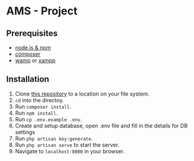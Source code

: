 # AMS - Project

## Prerequisites

- [node.js & npm](https://nodejs.org/)
- [composer](https://getcomposer.org/)
- [wamp](http://www.wampserver.com/en/) or [xampp](https://www.apachefriends.org/index.html)

## Installation

1. Clone [this repository](git@github.com:mashemaru/ams.git) to a location on your file system.
2. `cd` into the directoy.
3. Run `composer install`.
4. Run `npm install`.
5. Run `cp .env.example .env`.
6. Create and setup database, open .env file and fill in the details for DB settings
7. Run `php artisan key:generate`.
8. Run `php artisan serve` to start the server.
9. Navigate to `localhost:8000` in your browser.
